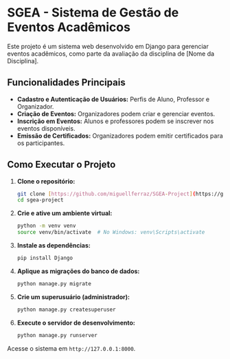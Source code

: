 # SGEA - Sistema de Gestão de Eventos Acadêmicos

Este projeto é um sistema web desenvolvido em Django para gerenciar eventos acadêmicos, como parte da avaliação da disciplina de [Nome da Disciplina].

## Funcionalidades Principais

- **Cadastro e Autenticação de Usuários:** Perfis de Aluno, Professor e Organizador.
- **Criação de Eventos:** Organizadores podem criar e gerenciar eventos.
- **Inscrição em Eventos:** Alunos e professores podem se inscrever nos eventos disponíveis.
- **Emissão de Certificados:** Organizadores podem emitir certificados para os participantes.

## Como Executar o Projeto

1.  **Clone o repositório:**
    ```bash
    git clone [https://github.com/miguellferraz/SGEA-Project](https://github.com/miguellferraz/SGEA-Project)
    cd sgea-project
    ```

2.  **Crie e ative um ambiente virtual:**
    ```bash
    python -m venv venv
    source venv/bin/activate  # No Windows: venv\Scripts\activate
    ```

3.  **Instale as dependências:**
    ```bash
    pip install Django
    ```

4.  **Aplique as migrações do banco de dados:**
    ```bash
    python manage.py migrate
    ```

5.  **Crie um superusuário (administrador):**
    ```bash
    python manage.py createsuperuser
    ```

6.  **Execute o servidor de desenvolvimento:**
    ```bash
    python manage.py runserver
    ```

Acesse o sistema em `http://127.0.0.1:8000`.
